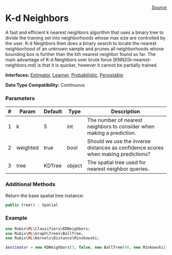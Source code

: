 <span style="float:right;"><a href="https://github.com/RubixML/RubixML/blob/master/src/Classifiers/KDNeighbors.php">Source</a></span>

# K-d Neighbors
A fast and efficient k nearest neighbors algorithm that uses a binary tree to divide the training set into neighborhoods whose max size are controlled by the user. K-d Neighbors then does a binary search to locate the nearest neighborhood of an unknown sample and prunes all neighborhoods whose bounding box is further than the kth nearest neighbor found so far. The main advantage of K-d Neighbors over brute force [KNN]((k-nearest-neighbors.md) is that it is quicker, however it cannot be partially trained.

**Interfaces:** [Estimator](../estimator.md), [Learner](../learner.md), [Probabilistic](../probabilistic.md), [Persistable](../persistable.md)

**Data Type Compatibility:** Continuous

### Parameters
| # | Param | Default | Type | Description |
|---|---|---|---|---|
| 1 | k | 5 | int | The number of nearest neighbors to consider when making a prediction. |
| 2 | weighted | true | bool | Should we use the inverse distances as confidence scores when making predictions? |
| 3 | tree | KDTree | object | The spatial tree used for nearest neighbor queries. |

### Additional Methods
Return the base spatial tree instance:
```php
public tree() : Spatial
```

### Example
```php
use Rubix\ML\Classifiers\KDNeighbors;
use Rubix\ML\Graph\Trees\BallTree;
use Rubix\ML\Kernels\Distance\Minskowski;

$estimator = new KDNeighbors(3, false, new BallTree(40, new Minkowski()));
```